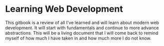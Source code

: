 # Learning Web Development

This gitbook is a review of all I've learned and will learn about modern web development. It will start with fundamentals and continue to more advance abstractions. This will be a living document that I will come back to remind myself of how much I have taken in and how much more I do not know. 
